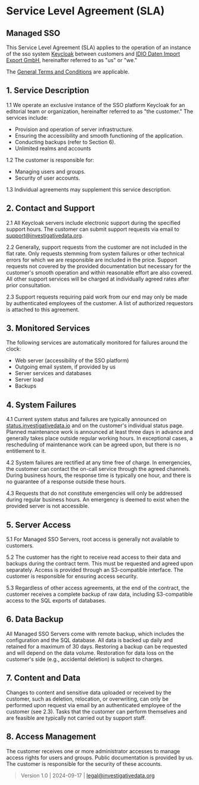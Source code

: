 # Service Level Agreement (SLA)

## Managed SSO

This Service Level Agreement (SLA) applies to the operation of an instance of the sso system [Keycloak](https://keycloak.org/) between customers and [IDIO Daten Import Export GmbH](https://investigativedata.io), hereinafter referred to as "us" or "we."

The [General Terms and Conditions](./tos.md) are applicable.

## 1. Service Description

1.1 We operate an exclusive instance of the SSO platform Keycloak for an editorial team or organization, hereinafter referred to as "the customer." The services include:

- Provision and operation of server infrastructure.
- Ensuring the accessibility and smooth functioning of the application.
- Conducting backups (refer to Section 6).
- Unlimited realms and accounts

1.2 The customer is responsible for:

- Managing users and groups.
- Security of user accounts.

1.3 Individual agreements may supplement this service description.

## 2. Contact and Support

2.1 All Keycloak servers include electronic support during the specified support hours. The customer can submit support requests via email to [support@investigativedata.org](mailto:support@investigativedata.org).

2.2 Generally, support requests from the customer are not included in the flat rate. Only requests stemming from system failures or other technical errors for which we are responsible are included in the price. Support requests not covered by the provided documentation but necessary for the customer's smooth operation and within reasonable effort are also covered. All other support services will be charged at individually agreed rates after prior consultation.

2.3 Support requests requiring paid work from our end may only be made by authenticated employees of the customer. A list of authorized requestors is attached to this agreement.

## 3. Monitored Services

The following services are automatically monitored for failures around the clock:

- Web server (accessibility of the SSO platform)
- Outgoing email system, if provided by us
- Server services and databases
- Server load
- Backups

## 4. System Failures

4.1 Current system status and failures are typically announced on [status.investigativedata.io](https://status.investigativedata.io) and on the customer's individual status page. Planned maintenance work is announced at least three days in advance and generally takes place outside regular working hours. In exceptional cases, a rescheduling of maintenance work can be agreed upon, but there is no entitlement to it.

4.2 System failures are rectified at any time free of charge. In emergencies, the customer can contact the on-call service through the agreed channels. During business hours, the response time is typically one hour, and there is no guarantee of a response outside these hours.

4.3 Requests that do not constitute emergencies will only be addressed during regular business hours. An emergency is deemed to exist when the provided server is not accessible.

## 5. Server Access

5.1 For Managed SSO Servers, root access is generally not available to customers.

5.2 The customer has the right to receive read access to their data and backups during the contract term. This must be requested and agreed upon separately. Access is provided through an S3-compatible interface. The customer is responsible for ensuring access security.

5.3 Regardless of other access agreements, at the end of the contract, the customer receives a complete backup of raw data, including S3-compatible access to the SQL exports of databases.

## 6. Data Backup

All Managed SSO Servers come with remote backup, which includes the configuration and the SQL database. All data is backed up daily and retained for a maximum of 30 days. Restoring a backup can be requested and will depend on the data volume. Restoration for data loss on the customer's side (e.g., accidental deletion) is subject to charges.

## 7. Content and Data

Changes to content and sensitive data uploaded or received by the customer, such as deletion, relocation, or overwriting, can only be performed upon request via email by an authenticated employee of the customer (see 2.3). Tasks that the customer can perform themselves and are feasible are typically not carried out by support staff.

## 8. Access Management

The customer receives one or more administrator accesses to manage access rights for users and groups. Public documentation is provided by us. The customer is responsible for the security of these accounts.


> Version 1.0 | 2024-09-17 | [legal@investigativedata.org](mailto:legal@investigativedata.org)
